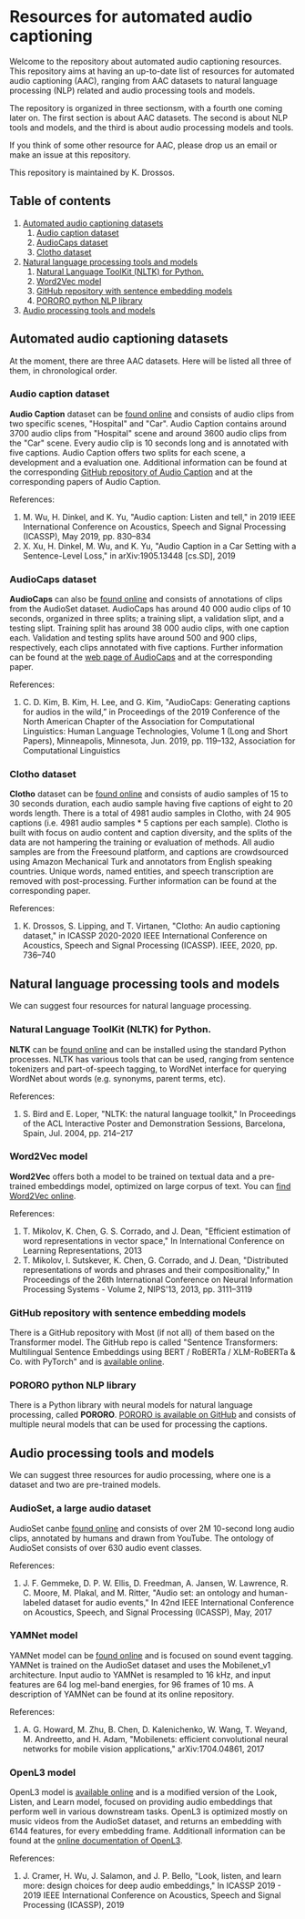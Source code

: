 # Resources for automated audio captioning

Welcome to the repository about automated audio captioning resources.
This repository aims at having an up-to-date list of resources for
automated audio captioning (AAC), ranging from AAC datasets to natural
language processing (NLP) related and audio processing tools and models. 

The repository is organized in three sectionsm, with a fourth one coming
later on. The first section is about AAC datasets. The second is about NLP
tools and models, and the third is about audio processing models and
tools. 

If you think of some other resource for AAC, please drop us an email
or make an issue at this repository. 

This repository is maintained by K. Drossos. 

## Table of contents

1. [Automated audio captioning datasets](#automated-audio-captioning-datasets)   
   1. [Audio caption dataset](#audio-caption-dataset)
   1. [AudioCaps dataset](#audioCaps-dataset)
   1. [Clotho dataset](#clotho-dataset)
1. [Natural language processing tools and models](#natural-language-processing-tools-and-models) 
   1. [Natural Language ToolKit (NLTK) for Python.](#natural-language-toolKit-(NLTK)-for-python)
   1. [Word2Vec model](#word2Vec-model)
   1. [GitHub repository with sentence embedding models](#gitHub-repository-with-sentence-embedding-models)
   1. [PORORO python NLP library](#pororo-python-nlp-library)
1. [Audio processing tools and models](#audio-processing-tools-and-models) 

## Automated audio captioning datasets

At the moment, there are three AAC datasets. Here will be listed all three of them, in chronological order. 

### Audio caption dataset

**Audio Caption** dataset can be [found online](https://www.github.com/richermans/AudioCaption)
and consists of audio clips from two specific scenes, "Hospital" and "Car".
Audio Caption contains around 3700 audio clips from "Hospital" scene and
around 3600 audio clips from the "Car" scene. Every audio clip is
10 seconds long and is annotated with five captions. Audio Caption
offers two splits for each scene, a development and a evaluation one.
Additional information can be found at the corresponding
[GitHub repository of Audio Caption](www.github.com/richermans/AudioCaption)
and at the corresponding papers of Audio Caption.

References: 

1. M. Wu, H. Dinkel, and K. Yu, "Audio caption: Listen and tell," in 2019 IEEE International Conference on Acoustics, Speech and Signal Processing (ICASSP), May 2019, pp. 830–834
2. X. Xu, H. Dinkel, M. Wu, and K. Yu, "Audio Caption in a Car Setting with a Sentence-Level Loss," in arXiv:1905.13448 [cs.SD], 2019

### AudioCaps dataset

**AudioCaps** can also be [found online](https://audiocaps.github.io) and
consists of annotations of clips from the AudioSet dataset. AudioCaps
has around 40 000 audio clips of 10 seconds, organized in three splits;
a training slipt, a validation slipt, and a testing slipt. Training
split has around 38 000 audio clips, with one caption each. Validation
and testing splits have around 500 and 900 clips, respectively, each
clips annotated with five captions. Further information can be found
at the [web page of AudioCaps](https://audiocaps.github.io) and at
the corresponding paper.

References:

1. C. D. Kim, B. Kim, H. Lee, and G. Kim, "AudioCaps: Generating captions for audios in the wild,” in Proceedings of the 2019 Conference of the North American Chapter of the Association for Computational Linguistics: Human Language Technologies, Volume 1 (Long and Short Papers), Minneapolis, Minnesota, Jun. 2019, pp. 119–132, Association for Computational Linguistics

### Clotho dataset

**Clotho** dataset can be [found online]() and consists of audio samples of
15 to 30 seconds duration, each audio sample having five captions of eight
to 20 words length. There is a total of 4981 audio samples in Clotho, with
24 905 captions (i.e. 4981 audio samples * 5 captions per each sample).
Clotho is built with focus on audio content and caption diversity, and the
splits of the data are not hampering the training or evaluation of methods.
All audio samples are from the Freesound platform, and captions are
crowdsourced using Amazon Mechanical Turk and annotators from English speaking
countries. Unique words, named entities, and speech transcription are
removed with post-processing. Further information can be found at the
corresponding paper. 

References: 

1. K. Drossos, S. Lipping, and T. Virtanen, "Clotho: An audio captioning dataset," in ICASSP 2020-2020 IEEE International Conference on Acoustics, Speech and Signal Processing (ICASSP). IEEE, 2020, pp. 736–740

## Natural language processing tools and models

We can suggest four resources for natural language processing.

### Natural Language ToolKit (NLTK) for Python. 
**NLTK** can be [found online](https://www.nltk.org) and can be installed
using the standard Python processes. NLTK has various tools that can be
used, ranging from sentence tokenizers and part-of-speech tagging, to
WordNet interface for querying WordNet about words (e.g. synonyms, parent
terms, etc).

References: 
   
1. S. Bird and E. Loper, "NLTK: the natural language toolkit," In Proceedings of the ACL Interactive Poster and Demonstration Sessions, Barcelona, Spain, Jul. 2004, pp. 214–217

### Word2Vec model
**Word2Vec** offers both a model to be trained on textual data and a
pre-trained embeddings model, optimized on large corpus of text. You
can [find Word2Vec online](https://code.google.com/archive/p/word2vec/). 

References: 

1. T. Mikolov, K. Chen, G. S. Corrado, and J. Dean, "Efficient estimation of word representations in vector space," In International Conference on Learning Representations, 2013
1. T. Mikolov, I. Sutskever, K. Chen, G. Corrado, and J. Dean, "Distributed representations of words and phrases and their compositionality," In Proceedings of the 26th International Conference on Neural Information Processing Systems - Volume 2, NIPS'13, 2013, pp. 3111–3119

### GitHub repository with sentence embedding models
There is a GitHub repository with Most (if not all) of them based on the Transformer model.
The GitHub repo is called "Sentence Transformers: Multilingual Sentence
Embeddings using BERT / RoBERTa / XLM-RoBERTa & Co. with PyTorch" and
is [available online](https://github.com/UKPLab/sentence-transformers).
   
### PORORO python NLP library
There is a Python library with neural models for natural language processing,
called **PORORO**. [PORORO is available on GitHub](https://github.com/kakaobrain/pororo)
and consists of multiple neural models that can be used for processing
the captions.

## Audio processing tools and models

We can suggest three resources for audio processing, where one is a dataset and two are pre-trained models.

### AudioSet, a large audio dataset

AudioSet canbe [found online](https://research.google.com/audioset/) and
consists of over 2M 10-second long audio clips, annotated by humans and
drawn from YouTube. The ontology of AudioSet consists of over 630 audio
event classes.

References: 

1. J. F. Gemmeke, D. P. W. Ellis, D. Freedman, A. Jansen, W. Lawrence, R. C. Moore, M. Plakal, and M. Ritter, "Audio set: an ontology and human-labeled dataset for audio events," In 42nd IEEE International Conference on Acoustics, Speech, and Signal Processing (ICASSP), May, 2017

### YAMNet model

YAMNet model can be [found online](https://github.com/tensorflow/models/tree/master/research/audioset/yamnet)
and is focused on sound event tagging. YAMNet is trained on the AudioSet dataset
and uses the Mobilenet_v1 architecture. Input audio to YAMNet is resampled to 16
kHz, and input features are 64 log mel-band energies, for 96 frames of 10 ms. A
description of YAMNet can be found at its online repository.

References: 

1. A. G. Howard, M. Zhu, B. Chen, D. Kalenichenko, W. Wang, T. Weyand, M. Andreetto, and H. Adam, "Mobilenets: efficient convolutional neural networks for mobile vision applications," arXiv:1704.04861, 2017

### OpenL3 model

OpenL3 model is [available online](https://github.com/marl/openl3) and is a
modified version of the Look, Listen, and Learn model, focused on providing
audio embeddings that perform well in various downstream tasks. OpenL3 is optimized
mostly on music videos from the AudioSet dataset, and returns an embedding with
6144 features, for every embedding frame. Additionall information can be found at
the [online documentation of OpenL3](https://openl3.readthedocs.io/en/latest/tutorial.html).

References:

1. J. Cramer, H. Wu, J. Salamon, and J. P. Bello, "Look, listen, and learn more: design choices for deep audio embeddings," In ICASSP 2019 - 2019 IEEE International Conference on Acoustics, Speech and Signal Processing (ICASSP), 2019
